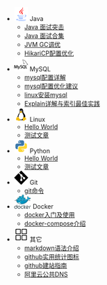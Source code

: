 - ![Java](assets/img/sidebar-java.svg) Java
  - [Java 面试突击](java/java-interview-highlights.md)
  - [Java 面试合集](java/java-interview-collection.md)
  - [JVM GC调优](java/jvm-gc.md)
  - [HikariCP配置优化](java/hikaricp-configuration.md)
- ![MySQL](assets/img/sidebar-mysql.svg) MySQL
  - [mysql配置详解](mysql/mysql-cnf-explain.md)
  - [mysql配置优化建议](mysql/mysql-cnf-optimization.md)
  - [linux安装mysql](mysql/mysql-installation.md)
  - [Explain详解与索引最佳实践](mysql/mysql-explain.md)
- ![Linux](assets/img/sidebar-linux.svg) Linux
  - [Hello World](linux/helloworld.md)
  - [测试文章](linux/next.md)
- ![Python](assets/img/sidebar-python.svg) Python
  - [Hello World](python/helloworld.md)
  - [测试文章](python/next.md)
- ![Git](assets/img/sidebar-git.svg) Git
  - [git命令](git/git-command.md)
- ![Docker](assets/img/sidebar-docker.svg) Docker
  - [docker入门及使用](docker/docker.md)
  - [docker-compose介绍](docker/docker-compose.md)
- ![其它](assets/img/sidebar-others.svg) 其它
  - [markdown语法介绍](others/markdown.md)
  - [github实用统计图标](others/github-stats.md)
  - [github建站指南](others/github-pages.md)
  - [阿里云公共DNS](others/alidns.md)